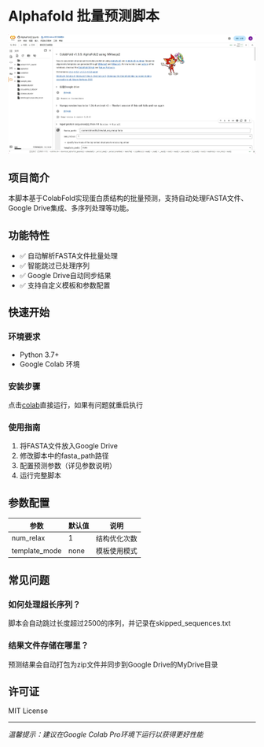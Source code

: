 # Alphafold 批量预测脚本

![运行效果截图](screenshot.png)

## 项目简介
本脚本基于ColabFold实现蛋白质结构的批量预测，支持自动处理FASTA文件、Google Drive集成、多序列处理等功能。

## 功能特性
- ✅ 自动解析FASTA文件批量处理
- ✅ 智能跳过已处理序列
- ✅ Google Drive自动同步结果
- ✅ 支持自定义模板和参数配置

## 快速开始
### 环境要求
- Python 3.7+
- Google Colab 环境

### 安装步骤
点击[colab](https://colab.research.google.com/github/liuwang2000/colabScript/blob/main/AlphaFold2.ipynb)直接运行，如果有问题就重启执行

### 使用指南
1. 将FASTA文件放入Google Drive
2. 修改脚本中的fasta_path路径
3. 配置预测参数（详见参数说明）
4. 运行完整脚本

## 参数配置
| 参数 | 默认值 | 说明 |
|------|--------|-----|
| num_relax | 1 | 结构优化次数 |
| template_mode | none | 模板使用模式 |

## 常见问题
### 如何处理超长序列？
脚本会自动跳过长度超过2500的序列，并记录在skipped_sequences.txt

### 结果文件存储在哪里？
预测结果会自动打包为zip文件并同步到Google Drive的MyDrive目录

## 许可证
MIT License

---
*温馨提示：建议在Google Colab Pro环境下运行以获得更好性能*
